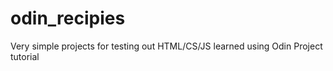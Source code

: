 # odin_recipies
Very simple projects for testing out HTML/CS/JS learned using Odin Project tutorial
